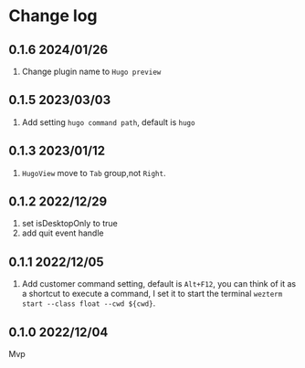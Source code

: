 # Change log

## 0.1.6 2024/01/26

1. Change plugin name to `Hugo preview`

## 0.1.5 2023/03/03

1. Add setting `hugo command path`, default is `hugo`

## 0.1.3 2023/01/12

1. `HugoView` move to `Tab` group,not `Right`.

## 0.1.2 2022/12/29

1. set isDesktopOnly to true
2. add quit event handle

## 0.1.1 2022/12/05

1. Add customer command setting, default is `Alt+F12`, you can think of it as a shortcut to execute a command, I set it
   to start the terminal `wezterm start --class float --cwd ${cwd}`.

## 0.1.0 2022/12/04

Mvp
